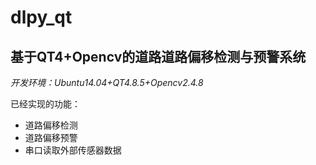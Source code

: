 # dlpy_qt

## 基于QT4+Opencv的道路道路偏移检测与预警系统

*开发环境：Ubuntu14.04+QT4.8.5+Opencv2.4.8*

已经实现的功能：

- 道路偏移检测
- 道路偏移预警
- 串口读取外部传感器数据 
